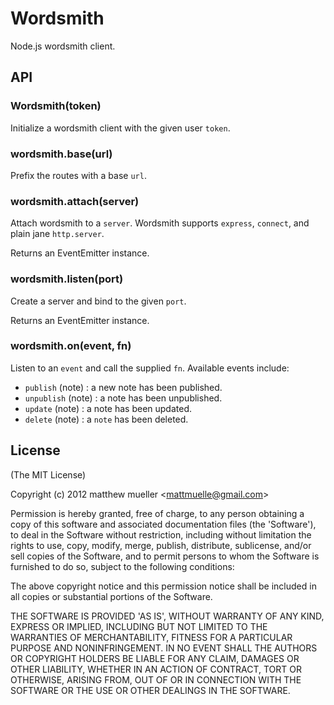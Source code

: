 # Wordsmith

Node.js wordsmith client.

## API

### Wordsmith(token)

Initialize a wordsmith client with the given user `token`.

### wordsmith.base(url)

Prefix the routes with a base `url`.

### wordsmith.attach(server)

Attach wordsmith to a `server`. Wordsmith supports `express`, `connect`, and plain jane `http.server`.

Returns an EventEmitter instance.

### wordsmith.listen(port)

Create a server and bind to the given `port`.

Returns an EventEmitter instance.

### wordsmith.on(event, fn)

Listen to an `event` and call the supplied `fn`. Available events include:

- `publish` (note) : a new note has been published.
- `unpublish` (note) : a note has been unpublished.
- `update` (note) : a note has been updated.
- `delete` (note) : a `note` has been deleted.

## License

(The MIT License)

Copyright (c) 2012 matthew mueller &lt;mattmuelle@gmail.com&gt;

Permission is hereby granted, free of charge, to any person obtaining
a copy of this software and associated documentation files (the
'Software'), to deal in the Software without restriction, including
without limitation the rights to use, copy, modify, merge, publish,
distribute, sublicense, and/or sell copies of the Software, and to
permit persons to whom the Software is furnished to do so, subject to
the following conditions:

The above copyright notice and this permission notice shall be
included in all copies or substantial portions of the Software.

THE SOFTWARE IS PROVIDED 'AS IS', WITHOUT WARRANTY OF ANY KIND,
EXPRESS OR IMPLIED, INCLUDING BUT NOT LIMITED TO THE WARRANTIES OF
MERCHANTABILITY, FITNESS FOR A PARTICULAR PURPOSE AND NONINFRINGEMENT.
IN NO EVENT SHALL THE AUTHORS OR COPYRIGHT HOLDERS BE LIABLE FOR ANY
CLAIM, DAMAGES OR OTHER LIABILITY, WHETHER IN AN ACTION OF CONTRACT,
TORT OR OTHERWISE, ARISING FROM, OUT OF OR IN CONNECTION WITH THE
SOFTWARE OR THE USE OR OTHER DEALINGS IN THE SOFTWARE.
